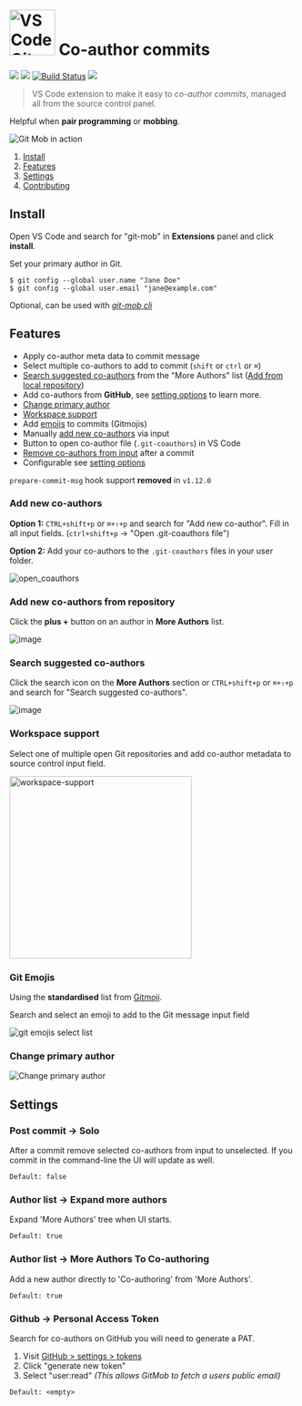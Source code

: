 # <img src="https://user-images.githubusercontent.com/10452163/79142596-a808fa00-7db3-11ea-9a02-2d020e0b29d7.png" width="80" alt="VS Code Git Mob logo" /> Co-author commits

[![](https://vsmarketplacebadge.apphb.com/version-short/RichardKotze.git-mob.svg)](https://marketplace.visualstudio.com/items?itemName=RichardKotze.git-mob) [![](https://vsmarketplacebadge.apphb.com/rating-short/RichardKotze.git-mob.svg)](https://marketplace.visualstudio.com/items?itemName=RichardKotze.git-mob) [![Build Status](https://dev.azure.com/TinkerTaylor/VS%20code%20extensions/_apis/build/status/rkotze.git-mob-vs-code?branchName=master)](https://dev.azure.com/TinkerTaylor/VS%20code%20extensions/_build/latest?definitionId=1?branchName=master) ![](https://vsmarketplacebadge.apphb.com/installs/RichardKotze.git-mob.svg)

> VS Code extension to make it easy to _co-author commits_, managed all from the source control panel.

Helpful when **pair programming** or **mobbing**.

![Git Mob in action](https://user-images.githubusercontent.com/10452163/103484860-d323f580-4de9-11eb-9819-bb8d6602a21e.gif)

1. [Install](#install)
2. [Features](#features)
3. [Settings](#settings)
4. [Contributing](https://github.com/rkotze/git-mob-vs-code/blob/master/CONTRIBUTING.md)

## Install

Open VS Code and search for "git-mob" in **Extensions** panel and click **install**.

Set your primary author in Git.

```
$ git config --global user.name "Jane Doe"
$ git config --global user.email "jane@example.com"
```

Optional, can be used with _[git-mob cli](https://github.com/findmypast-oss/git-mob/#install)_


## Features

- Apply co-author meta data to commit message
- Select multiple co-authors to add to commit (`shift` or `ctrl` or `⌘`)
- [Search suggested co-authors](#search-suggested-co-authors) from the "More Authors" list ([Add from local repository](#add-new-co-authors-from-repository))
- Add co-authors from **GitHub**, see [setting options](#settings) to learn more.
- [Change primary author](#change-primary-author)
- [Workspace support](#workspace-support)
- Add [emojis](#git-emojis) to commits (Gitmojis)
- Manually [add new co-authors](#add-new-co-authors) via input 
- Button to open co-author file (`.git-coauthors`) in VS Code
- [Remove co-authors from input](#post-commit---solo) after a commit
- Configurable see [setting options](#settings)

`prepare-commit-msg` hook support **removed** in `v1.12.0`

### Add new co-authors

**Option 1:** `CTRL+shift+p` or `⌘+⇧+p` and search for "Add new co-author". Fill in all input fields.
(`ctrl+shift+p` -> "Open .git-coauthors file")

**Option 2:** Add your co-authors to the `.git-coauthors` files in your user folder.

![open_coauthors](https://user-images.githubusercontent.com/10452163/52169086-b167f280-272a-11e9-947d-0e00df3eefa4.png)

### Add new co-authors from repository

Click the **plus +** button on an author in **More Authors** list.

![image](https://user-images.githubusercontent.com/10452163/52488610-1d79a900-2bb8-11e9-8a9b-46529d4b9608.png)

### Search suggested co-authors

Click the search icon on the **More Authors** section or `CTRL+shift+p` or `⌘+⇧+p` and search for "Search suggested co-authors".

![image](https://user-images.githubusercontent.com/10452163/57807338-e2f44f00-7758-11e9-8fb1-6d8b8cb9d7ce.png)

### Workspace support

Select one of multiple open Git repositories and add co-author metadata to source control input field.

<img alt="workspace-support" src="https://user-images.githubusercontent.com/10452163/80038666-08074b00-84ee-11ea-9565-26c9f755d512.gif" width="320" />

### Git Emojis

Using the **standardised** list from [Gitmoji](https://github.com/carloscuesta/gitmoji).

Search and select an emoji to add to the Git message input field

![git emojis select list](https://user-images.githubusercontent.com/10452163/79442052-ef6bd200-7fcf-11ea-85c1-82789738add3.png)

### Change primary author

![Change primary author](https://user-images.githubusercontent.com/10452163/89105613-6d86a400-d41a-11ea-88ec-25b34a084598.gif)

## Settings

### Post commit -> Solo

After a commit remove selected co-authors from input to unselected. If you commit in the command-line the UI will update as well.

`Default: false`

### Author list -> Expand more authors

Expand 'More Authors' tree when UI starts.

`Default: true`

### Author list -> More Authors To Co-authoring

Add a new author directly to 'Co-authoring' from 'More Authors'.

`Default: true`

### Github -> Personal Access Token

Search for co-authors on GitHub you will need to generate a PAT.

1.  Visit [GitHub > settings > tokens](https://github.com/settings/tokens)
2.  Click "generate new token"
3.  Select "user:read" _(This allows GitMob to fetch a users public email)_

`Default: <empty>`
